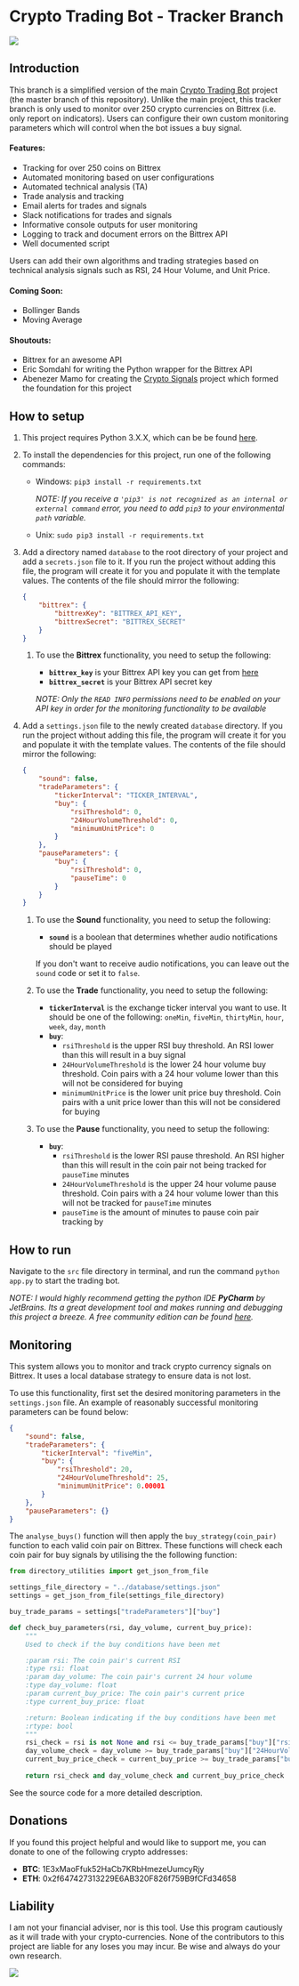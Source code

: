 # Crypto Trading Bot - Tracker Branch

![](https://static01.nyt.com/images/2015/03/08/sunday-review/08ROBOT/08ROBOT-master1050.gif)

## Introduction

This branch is a simplified version of the main [Crypto Trading Bot](https://github.com/JPStrydom/Crypto-Trading-Bot) 
project (the master branch of this repository). Unlike the main project, this tracker branch is only used to monitor over 
250 crypto currencies on Bittrex (i.e. only report on indicators). Users can configure their own custom monitoring parameters 
which will control when the bot issues a buy signal.

#### Features:
* Tracking for over 250 coins on Bittrex
* Automated monitoring based on user configurations
* Automated technical analysis (TA)
* Trade analysis and tracking
* Email alerts for trades and signals
* Slack notifications for trades and signals
* Informative console outputs for user monitoring
* Logging to track and document errors on the Bittrex API
* Well documented script

Users can add their own algorithms and trading strategies based on technical analysis signals such as RSI, 24 Hour Volume,
and Unit Price.

#### Coming Soon:
* Bollinger Bands
* Moving Average

#### Shoutouts:
* Bittrex for an awesome API
* Eric Somdahl for writing the Python wrapper for the Bittrex API
* Abenezer Mamo for creating the [Crypto Signals](https://github.com/AbenezerMamo/crypto-signal) project which formed the
foundation for this project

## How to setup
1) This project requires Python 3.X.X, which can be be found [here](https://www.python.org/ftp/python/3.6.3/python-3.6.3.exe).

2) To install the dependencies for this project, run one of the following commands:
    * Windows: `pip3 install -r requirements.txt`
    
        *NOTE: If you receive a `'pip3' is not recognized as an internal or external command` error, you 
        need to add `pip3` to your environmental `path` variable.*
        
    * Unix: `sudo pip3 install -r requirements.txt` 

3) Add a directory named `database` to the root directory of your project and add a `secrets.json` file to it. If you 
run the project without adding this file, the program will create it for you and populate it with the template values.
The contents of the file should mirror the following:
    ```json
    {
        "bittrex": {
            "bittrexKey": "BITTREX_API_KEY",
            "bittrexSecret": "BITTREX_SECRET"
        }
    }
    ```
    1) To use the **Bittrex** functionality, you need to setup the following:
        * **`bittrex_key`** is your Bittrex API key you can get from [here](https://bittrex.com/Manage#sectionApi)
        * **`bittrex_secret`** is your Bittrex API secret key
        
        *NOTE: Only the `READ INFO` permissions need to be enabled on your API key in order for the monitoring 
        functionality to be available*

4) Add a `settings.json` file to the newly created `database` directory. If you run the project without adding this file, 
the program will create it for you and populate it with the template values. The contents of the file should mirror the 
following:
    ```json
    {
        "sound": false,
        "tradeParameters": {
            "tickerInterval": "TICKER_INTERVAL",
            "buy": {
                "rsiThreshold": 0,
                "24HourVolumeThreshold": 0,
                "minimumUnitPrice": 0
            }
        },
        "pauseParameters": {
            "buy": {
                "rsiThreshold": 0,
                "pauseTime": 0
            }
        }
    }
    ```
    1) To use the **Sound** functionality, you need to setup the following:
         * **`sound`** is a boolean that determines whether audio notifications should be played
         
        If you don't want to receive audio notifications, you can leave out the `sound` code or set it to `false`.
    
    2) To use the **Trade** functionality, you need to setup the following:
        * **`tickerInterval`** is the exchange ticker interval you want to use. It should be one of the following: `oneMin`,
        `fiveMin`, `thirtyMin`, `hour`, `week`, `day`, `month`
        * **`buy`**: 
            * `rsiThreshold` is the upper RSI buy threshold. An RSI lower than this will result in a buy signal
            * `24HourVolumeThreshold` is the lower 24 hour volume buy threshold. Coin pairs with a 24 hour volume lower than 
            this will not be considered for buying
            * `minimumUnitPrice` is the lower unit price buy threshold. Coin pairs with a unit price lower than this will not 
            be considered for buying
    
    3) To use the **Pause** functionality, you need to setup the following:
        * **`buy`**: 
            * `rsiThreshold` is the lower RSI pause threshold. An RSI higher than this will result in the coin pair not being 
            tracked for `pauseTime` minutes
            * `24HourVolumeThreshold` is the upper 24 hour volume pause threshold. Coin pairs with a 24 hour volume lower 
            than this will not be tracked for `pauseTime` minutes
            * `pauseTime` is the amount of minutes to pause coin pair tracking by


## How to run
Navigate to the `src` file directory in terminal, and run the command `python app.py` to start the trading bot.

*NOTE: I would highly recommend getting the python IDE **PyCharm** by JetBrains. Its a great development tool and makes 
running and debugging this project a breeze. A free community edition can be found 
[here](https://www.jetbrains.com/pycharm/download).*

## Monitoring
This system allows you to monitor and track crypto currency signals on Bittrex. It uses a local database strategy 
to ensure data is not lost.

To use this functionality, first set the desired monitoring parameters in the `settings.json` file. An example of reasonably 
successful monitoring parameters can be found below:
```json
{
    "sound": false,
    "tradeParameters": {
        "tickerInterval": "fiveMin",
        "buy": {
            "rsiThreshold": 20,
            "24HourVolumeThreshold": 25,
            "minimumUnitPrice": 0.00001
        }
    },
    "pauseParameters": {}
}
```

The `analyse_buys()` function will then apply the `buy_strategy(coin_pair)`  function to each valid coin pair on Bittrex. 
These functions will check each coin pair for buy signals by utilising the the following function:
```python
from directory_utilities import get_json_from_file

settings_file_directory = "../database/settings.json"
settings = get_json_from_file(settings_file_directory)

buy_trade_params = settings["tradeParameters"]["buy"]

def check_buy_parameters(rsi, day_volume, current_buy_price):
    """
    Used to check if the buy conditions have been met

    :param rsi: The coin pair's current RSI
    :type rsi: float
    :param day_volume: The coin pair's current 24 hour volume
    :type day_volume: float
    :param current_buy_price: The coin pair's current price
    :type current_buy_price: float

    :return: Boolean indicating if the buy conditions have been met
    :rtype: bool
    """
    rsi_check = rsi is not None and rsi <= buy_trade_params["buy"]["rsiThreshold"]
    day_volume_check = day_volume >= buy_trade_params["buy"]["24HourVolumeThreshold"]
    current_buy_price_check = current_buy_price >= buy_trade_params["buy"]["minimumUnitPrice"]
    
    return rsi_check and day_volume_check and current_buy_price_check
```

See the source code for a more detailed description.

## Donations

If you found this project helpful and would like to support me, you can donate to one of the following crypto addresses:

* **BTC**: 1E3xMaoFfuk52HaCb7KRbHmezeUumcyRjy
* **ETH**: 0x2f647427313229E6AB320F826f759B9fCFd34658


## Liability
I am not your financial adviser, nor is this tool. Use this program cautiously as it will trade with your crypto-currencies. 
None of the contributors to this project are liable for any loses you may incur. Be wise and always do your own research.


![](https://cdn-images-1.medium.com/max/1600/1*SKlPuk4vscYs3bl1bFdT5g.gif)
